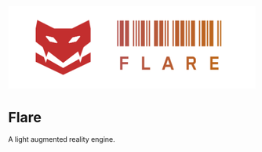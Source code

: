 ![Flare Logo](https://github.com/RimorRes/Flare/blob/master/data/Logotype.png?raw=true)

# Flare
A light augmented reality engine.
